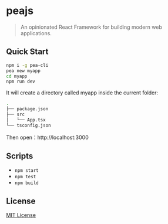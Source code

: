# peajs

> An opinionated React Framework for building modern web applications.

## Quick Start

```bash
npm i -g pea-cli
pea new myapp
cd myapp
npm run dev
```

It will create a directory called myapp inside the current folder:

```bash
.
├── package.json
├── src
│   └── App.tsx
└── tsconfig.json
```

Then open：http://localhost:3000

## Scripts

- `npm start`
- `npm test`
- `npm build`

## License

[MIT License](https://github.com/pea-team/pea/blob/master/LICENSE)
